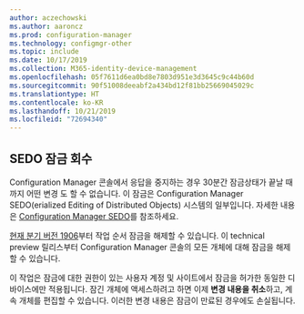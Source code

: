 ```yaml
---
author: aczechowski
ms.author: aaroncz
ms.prod: configuration-manager
ms.technology: configmgr-other
ms.topic: include
ms.date: 10/17/2019
ms.collection: M365-identity-device-management
ms.openlocfilehash: 05f7611d6ea0bd8e7803d951e3d3645c9c44b60d
ms.sourcegitcommit: 90f51008deeabf2a434bd12f81bb25669045029c
ms.translationtype: HT
ms.contentlocale: ko-KR
ms.lasthandoff: 10/21/2019
ms.locfileid: "72694340"
---
```

## <a name="bkmk_sedo"></a> SEDO 잠금 회수

<!--4786915-->

Configuration Manager 콘솔에서 응답을 중지하는 경우 30분간 잠금상태가 끝날 때까지 어떤 변경 도 할 수 없습니다. 이 잠금은 Configuration Manager SEDO(erialized Editing of Distributed Objects) 시스템의 일부입니다. 자세한 내용은 [Configuration Manager SEDO](/sccm/develop/core/understand/sedo)를 참조하세요.

[현재 분기 버전 1906](/sccm/core/plan-design/changes/whats-new-in-version-1906#reclaim-sedo-lock-for-task-sequences)부터 작업 순서 잠금을 해제할 수 있습니다. 이 technical preview 릴리스부터 Configuration Manager 콘솔의 모든 개체에 대해 잠금을 해제할 수 있습니다.

이 작업은 잠금에 대한 권한이 있는 사용자 계정 및 사이트에서 잠금을 허가한 동일한 디바이스에만 적용됩니다. 잠긴 개체에 액세스하려고 하면 이제 **변경 내용을 취소**하고, 계속 개체를 편집할 수 있습니다. 이러한 변경 내용은 잠금이 만료된 경우에도 손실됩니다.
